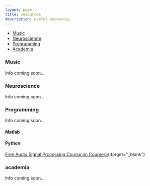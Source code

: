 ```yaml
---
layout: page
title: resources
description: useful resources
---
```


<div class="navbar">
    <div class="navbar-inner">
        <ul class="nav">
            <li><a href="#music">Music</a></li>
            <li><a href="#neuroscience">Neuroscience</a></li>
            <li><a href="#programming">Programming</a></li>
            <li><a href="#academia">Academia</a></li>
        </ul>
    </div>
</div>


### <a name="music"></a>Music
Info coming soon... 

### <a name="neuroscience"></a>Neuroscience
Info coming soon... 

### <a name="music"></a>Programming
Info coming soon... 

#### Matlab

#### Python
[Free Audio Signal Processing Course on Coursera](https://www.coursera.org/learn/audio-signal-processing){:target="_blank"}

### <a name="music"></a>academia
Info coming soon... 

